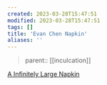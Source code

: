 ```yaml
---
created: 2023-03-28T15:47:51
modified: 2023-03-28T15:47:51
tags: []
title: 'Evan Chen Napkin'
aliases: ''
---
```


> parent:: [[inculcation]]

[A Infinitely Large Napkin](https://venhance.github.io/napkin/Napkin.pdf)